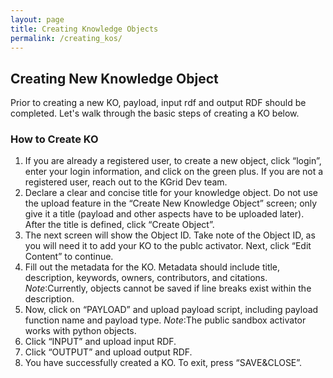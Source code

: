 ```yaml
---
layout: page
title: Creating Knowledge Objects
permalink: /creating_kos/
---
```

## Creating New Knowledge Object

Prior to creating a new KO, payload, input rdf and output RDF should be completed. Let's walk through the basic steps of creating a KO below.

### How to Create KO

1. If you are already a registered user, to create a new object, click “login”, enter your login information, and click on the green plus. If you are not a registered user, reach out to the KGrid Dev team.
2. Declare a clear and concise title for your knowledge object. Do not use the upload feature in the “Create New Knowledge Object” screen; only give it a title \(payload and other aspects have to be uploaded later\). After the title is defined, click “Create Object”.
3. The next screen will show the Object ID. Take note of the Object ID, as you will need it to add your KO to the publc activator. Next, click “Edit Content” to continue.
4. Fill out the metadata for the KO. Metadata should include title, description, keywords, owners, contributors, and citations. *Note*:Currently, objects cannot be saved if line breaks exist within the description.
5. Now, click on “PAYLOAD” and upload payload script, including payload function name and payload type. *Note*:The public sandbox activator works with python objects.
6. Click “INPUT” and upload input RDF.
7. Click “OUTPUT” and upload output RDF.
8. You have successfully created a KO. To exit, press “SAVE&CLOSE”.
